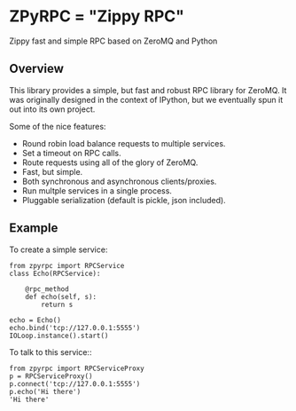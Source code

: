 # ZPyRPC = "Zippy RPC"

Zippy fast and simple RPC based on ZeroMQ and Python

## Overview

This library provides a simple, but fast and robust RPC library for
ZeroMQ. It was originally designed in the context of IPython, but
we eventually spun it out into its own project.

Some of the nice features:

* Round robin load balance requests to multiple services.
* Set a timeout on RPC calls.
* Route requests using all of the glory of ZeroMQ.
* Fast, but simple.
* Both synchronous and asynchronous clients/proxies.
* Run multple services in a single process.
* Pluggable serialization (default is pickle, json included).

## Example

To create a simple service:

```
from zpyrpc import RPCService
class Echo(RPCService):

    @rpc_method
    def echo(self, s):
        return s

echo = Echo()
echo.bind('tcp://127.0.0.1:5555')
IOLoop.instance().start()
```

To talk to this service::

```
from zpyrpc import RPCServiceProxy
p = RPCServiceProxy()
p.connect('tcp://127.0.0.1:5555')
p.echo('Hi there')
'Hi there'
```


